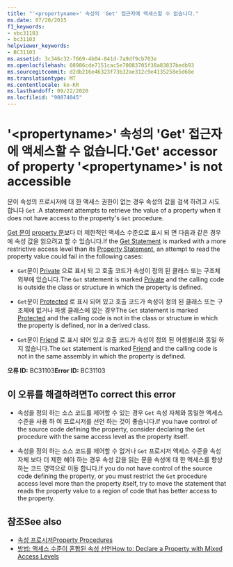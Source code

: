```yaml
---
title: "'<propertyname>' 속성의 'Get' 접근자에 액세스할 수 없습니다."
ms.date: 07/20/2015
f1_keywords:
- vbc31103
- bc31103
helpviewer_keywords:
- BC31103
ms.assetid: 3c346c32-7669-4b04-841d-7a9df9cb703e
ms.openlocfilehash: 08986cde7151cac5e70083705f38a83837bedb93
ms.sourcegitcommit: d2db216e46323f73b32ae312c9e4135258e5d68e
ms.translationtype: MT
ms.contentlocale: ko-KR
ms.lasthandoff: 09/22/2020
ms.locfileid: "90874045"
---
```

# <a name="get-accessor-of-property-propertyname-is-not-accessible"></a><span data-ttu-id="d7a2f-102">'\<propertyname>' 속성의 'Get' 접근자에 액세스할 수 없습니다.</span><span class="sxs-lookup"><span data-stu-id="d7a2f-102">'Get' accessor of property '\<propertyname>' is not accessible</span></span>

<span data-ttu-id="d7a2f-103">문이 속성의 프로시저에 대 한 액세스 권한이 없는 경우 속성의 값을 검색 하려고 시도 합니다 `Get` .</span><span class="sxs-lookup"><span data-stu-id="d7a2f-103">A statement attempts to retrieve the value of a property when it does not have access to the property's `Get` procedure.</span></span>  
  
 <span data-ttu-id="d7a2f-104">[Get 문이](../statements/get-statement.md) [property 문](../statements/property-statement.md)보다 더 제한적인 액세스 수준으로 표시 되 면 다음과 같은 경우에 속성 값을 읽으려고 할 수 있습니다.</span><span class="sxs-lookup"><span data-stu-id="d7a2f-104">If the [Get Statement](../statements/get-statement.md) is marked with a more restrictive access level than its [Property Statement](../statements/property-statement.md), an attempt to read the property value could fail in the following cases:</span></span>  
  
- <span data-ttu-id="d7a2f-105">`Get`문이 [Private](../modifiers/private.md) 으로 표시 되 고 호출 코드가 속성이 정의 된 클래스 또는 구조체 외부에 있습니다.</span><span class="sxs-lookup"><span data-stu-id="d7a2f-105">The `Get` statement is marked [Private](../modifiers/private.md) and the calling code is outside the class or structure in which the property is defined.</span></span>  
  
- <span data-ttu-id="d7a2f-106">`Get`문이 [Protected](../modifiers/protected.md) 로 표시 되어 있고 호출 코드가 속성이 정의 된 클래스 또는 구조체에 없거나 파생 클래스에 없는 경우</span><span class="sxs-lookup"><span data-stu-id="d7a2f-106">The `Get` statement is marked [Protected](../modifiers/protected.md) and the calling code is not in the class or structure in which the property is defined, nor in a derived class.</span></span>  
  
- <span data-ttu-id="d7a2f-107">`Get`문이 [Friend](../modifiers/friend.md) 로 표시 되어 있고 호출 코드가 속성이 정의 된 어셈블리와 동일 하지 않습니다.</span><span class="sxs-lookup"><span data-stu-id="d7a2f-107">The `Get` statement is marked [Friend](../modifiers/friend.md) and the calling code is not in the same assembly in which the property is defined.</span></span>  
  
 <span data-ttu-id="d7a2f-108">**오류 ID:** BC31103</span><span class="sxs-lookup"><span data-stu-id="d7a2f-108">**Error ID:** BC31103</span></span>  
  
## <a name="to-correct-this-error"></a><span data-ttu-id="d7a2f-109">이 오류를 해결하려면</span><span class="sxs-lookup"><span data-stu-id="d7a2f-109">To correct this error</span></span>  
  
- <span data-ttu-id="d7a2f-110">속성을 정의 하는 소스 코드를 제어할 수 있는 경우 `Get` 속성 자체와 동일한 액세스 수준을 사용 하 여 프로시저를 선언 하는 것이 좋습니다.</span><span class="sxs-lookup"><span data-stu-id="d7a2f-110">If you have control of the source code defining the property, consider declaring the `Get` procedure with the same access level as the property itself.</span></span>  
  
- <span data-ttu-id="d7a2f-111">속성을 정의 하는 소스 코드를 제어할 수 없거나 `Get` 프로시저 액세스 수준을 속성 자체 보다 더 제한 해야 하는 경우 속성 값을 읽는 문을 속성에 대 한 액세스를 향상 하는 코드 영역으로 이동 합니다.</span><span class="sxs-lookup"><span data-stu-id="d7a2f-111">If you do not have control of the source code defining the property, or you must restrict the `Get` procedure access level more than the property itself, try to move the statement that reads the property value to a region of code that has better access to the property.</span></span>  
  
## <a name="see-also"></a><span data-ttu-id="d7a2f-112">참조</span><span class="sxs-lookup"><span data-stu-id="d7a2f-112">See also</span></span>

- [<span data-ttu-id="d7a2f-113">속성 프로시저</span><span class="sxs-lookup"><span data-stu-id="d7a2f-113">Property Procedures</span></span>](../../programming-guide/language-features/procedures/property-procedures.md)
- [<span data-ttu-id="d7a2f-114">방법: 액세스 수준이 혼합된 속성 선언</span><span class="sxs-lookup"><span data-stu-id="d7a2f-114">How to: Declare a Property with Mixed Access Levels</span></span>](../../programming-guide/language-features/procedures/how-to-declare-a-property-with-mixed-access-levels.md)
